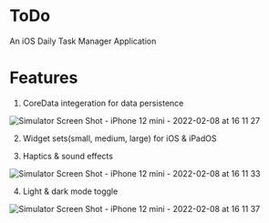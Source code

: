 # ToDo
An iOS Daily Task Manager Application
# Features
1. CoreData integeration for data persistence

 ![Simulator Screen Shot - iPhone 12 mini - 2022-02-08 at 16 11 27](https://user-images.githubusercontent.com/87484626/154986027-373046da-dac6-4e61-bdd3-5c76c100043b.png)


2. Widget sets(small, medium, large) for iOS & iPadOS


3. Haptics & sound effects

![Simulator Screen Shot - iPhone 12 mini - 2022-02-08 at 16 11 33](https://user-images.githubusercontent.com/87484626/154986116-cb170741-7e84-4613-ae0b-1a8d4f916d6b.png)



4. Light & dark mode toggle

![Simulator Screen Shot - iPhone 12 mini - 2022-02-08 at 16 11 37](https://user-images.githubusercontent.com/87484626/154971877-22810609-f0eb-4f8f-967f-d44d1a6a029a.png)
